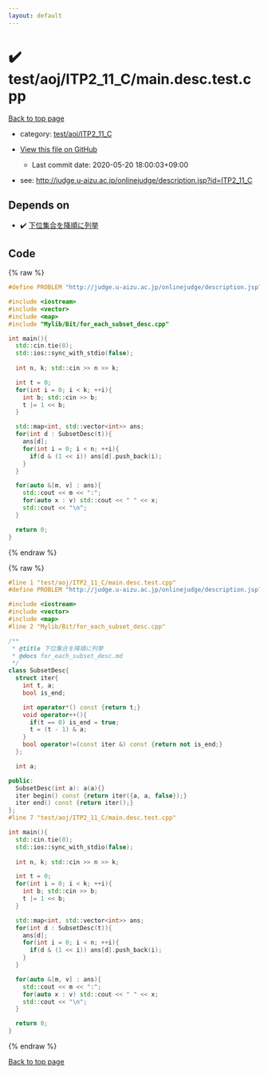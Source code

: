 ```yaml
---
layout: default
---
```


<!-- mathjax config similar to math.stackexchange -->
<script type="text/javascript" async
  src="https://cdnjs.cloudflare.com/ajax/libs/mathjax/2.7.5/MathJax.js?config=TeX-MML-AM_CHTML">
</script>
<script type="text/x-mathjax-config">
  MathJax.Hub.Config({
    TeX: { equationNumbers: { autoNumber: "AMS" }},
    tex2jax: {
      inlineMath: [ ['$','$'] ],
      processEscapes: true
    },
    "HTML-CSS": { matchFontHeight: false },
    displayAlign: "left",
    displayIndent: "2em"
  });
</script>

<script type="text/javascript" src="https://cdnjs.cloudflare.com/ajax/libs/jquery/3.4.1/jquery.min.js"></script>
<script src="https://cdn.jsdelivr.net/npm/jquery-balloon-js@1.1.2/jquery.balloon.min.js" integrity="sha256-ZEYs9VrgAeNuPvs15E39OsyOJaIkXEEt10fzxJ20+2I=" crossorigin="anonymous"></script>
<script type="text/javascript" src="../../../../assets/js/copy-button.js"></script>
<link rel="stylesheet" href="../../../../assets/css/copy-button.css" />


# :heavy_check_mark: test/aoj/ITP2_11_C/main.desc.test.cpp

<a href="../../../../index.html">Back to top page</a>

* category: <a href="../../../../index.html#5626b65685a30cbdda48cf9d1e561d42">test/aoj/ITP2_11_C</a>
* <a href="{{ site.github.repository_url }}/blob/master/test/aoj/ITP2_11_C/main.desc.test.cpp">View this file on GitHub</a>
    - Last commit date: 2020-05-20 18:00:03+09:00


* see: <a href="http://judge.u-aizu.ac.jp/onlinejudge/description.jsp?id=ITP2_11_C">http://judge.u-aizu.ac.jp/onlinejudge/description.jsp?id=ITP2_11_C</a>


## Depends on

* :heavy_check_mark: <a href="../../../../library/Mylib/Bit/for_each_subset_desc.cpp.html">下位集合を降順に列挙</a>


## Code

<a id="unbundled"></a>
{% raw %}
```cpp
#define PROBLEM "http://judge.u-aizu.ac.jp/onlinejudge/description.jsp?id=ITP2_11_C"

#include <iostream>
#include <vector>
#include <map>
#include "Mylib/Bit/for_each_subset_desc.cpp"

int main(){
  std::cin.tie(0);
  std::ios::sync_with_stdio(false);
  
  int n, k; std::cin >> n >> k;

  int t = 0;
  for(int i = 0; i < k; ++i){
    int b; std::cin >> b;
    t |= 1 << b;
  }

  std::map<int, std::vector<int>> ans;
  for(int d : SubsetDesc(t)){
    ans[d];
    for(int i = 0; i < n; ++i){
      if(d & (1 << i)) ans[d].push_back(i);
    }
  }

  for(auto &[m, v] : ans){
    std::cout << m << ":";
    for(auto x : v) std::cout << " " << x;
    std::cout << "\n";
  }

  return 0;
}

```
{% endraw %}

<a id="bundled"></a>
{% raw %}
```cpp
#line 1 "test/aoj/ITP2_11_C/main.desc.test.cpp"
#define PROBLEM "http://judge.u-aizu.ac.jp/onlinejudge/description.jsp?id=ITP2_11_C"

#include <iostream>
#include <vector>
#include <map>
#line 2 "Mylib/Bit/for_each_subset_desc.cpp"

/**
 * @title 下位集合を降順に列挙
 * @docs for_each_subset_desc.md
 */
class SubsetDesc{
  struct iter{
    int t, a;
    bool is_end;

    int operator*() const {return t;}
    void operator++(){
      if(t == 0) is_end = true;
      t = (t - 1) & a;
    }
    bool operator!=(const iter &) const {return not is_end;}
  };

  int a;

public:
  SubsetDesc(int a): a(a){}
  iter begin() const {return iter({a, a, false});}
  iter end() const {return iter();}
};
#line 7 "test/aoj/ITP2_11_C/main.desc.test.cpp"

int main(){
  std::cin.tie(0);
  std::ios::sync_with_stdio(false);
  
  int n, k; std::cin >> n >> k;

  int t = 0;
  for(int i = 0; i < k; ++i){
    int b; std::cin >> b;
    t |= 1 << b;
  }

  std::map<int, std::vector<int>> ans;
  for(int d : SubsetDesc(t)){
    ans[d];
    for(int i = 0; i < n; ++i){
      if(d & (1 << i)) ans[d].push_back(i);
    }
  }

  for(auto &[m, v] : ans){
    std::cout << m << ":";
    for(auto x : v) std::cout << " " << x;
    std::cout << "\n";
  }

  return 0;
}

```
{% endraw %}

<a href="../../../../index.html">Back to top page</a>

